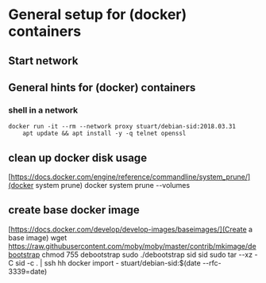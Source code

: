 # General setup for (docker) containers
## Start network
## General hints for (docker) containers
### shell in a network
	docker run -it --rm --network proxy stuart/debian-sid:2018.03.31
		apt update && apt install -y -q telnet openssl

## clean up docker disk usage
[https://docs.docker.com/engine/reference/commandline/system_prune/](docker system prune)
    docker system prune --volumes

## create base docker image

[https://docs.docker.com/develop/develop-images/baseimages/](Create a base image)
    wget https://raw.githubusercontent.com/moby/moby/master/contrib/mkimage/debootstrap
    chmod 755 debootstrap
    sudo ./debootstrap sid sid
    sudo tar --xz -C sid -c . | ssh hh docker import - stuart/debian-sid:$(date --rfc-3339=date)

